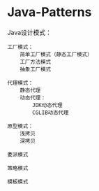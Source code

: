 # Java-Patterns
Java设计模式：
    
    工厂模式：
        简单工厂模式（静态工厂模式）
        工厂方法模式
        抽象工厂模式
     
    代理模式：
        静态代理
        动态代理：
            JDK动态代理
            CGLIB动态代理
    
    原型模式：
        浅拷贝
        深拷贝
    
    委派模式
    
    策略模式
    
    模板模式